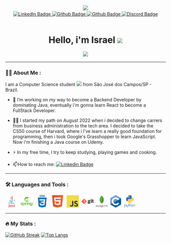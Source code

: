 <div id="header" align="center">
  <img src="https://i.ibb.co/Y2PZpny/ivm.jpg" width="200">

  <div id="badges">
    <a href="https://www.linkedin.com/in/israelvmachado/">
      <img src="https://img.shields.io/badge/LinkedIn-blue?style=for-the-badge&logo=linkedin&logoColor=white" alt="LinkedIn Badge"/>
    </a>
    <a href="https://github.com/israel-machado">
      <img src="https://img.shields.io/badge/Github-black?style=for-the-badge&logo=github&logoColor=white" alt="Github Badge"/>
    </a>
    <a href="mailto:israelmach26@gmail.com">
      <img src="https://img.shields.io/badge/Gmail-red?style=for-the-badge&logo=gmail&logoColor=white" alt="Github Badge"/>
    </a>
    <a href="https://discordapp.com/users/63698993770663936">
      <img src="https://img.shields.io/badge/Discord-gray?style=for-the-badge&logo=discord&logoColor=white" alt="Discord Badge"/>
    </a>
  </div>
  
  <img src="https://komarev.com/ghpvc/?username=israel-machado&style=flat-square&color=blue" alt=""/> 
  <h1>
    Hello, i'm Israel
    <img src="https://media.giphy.com/media/hvRJCLFzcasrR4ia7z/giphy.gif" width="30px"/>
  </h1>  
</div>

<div align="center">
  <img src="https://media.giphy.com/media/yVtyKFfMYsQnOwEpS2/giphy.gif"/>
</div>

---

### :man_technologist: About Me :
I am a Computer Science student <img src="https://media.giphy.com/media/WUlplcMpOCEmTGBtBW/giphy.gif" width="30"> from São José dos Campos/SP - Brazil.

- :rocket: I’m working on my way to become a Backend Developer by dominating Java, eventually i'm gonna learn React to become a FullStack Developer.

- :technologist: I started my path on August 2022 when i decided to change carrers from business administration to the tech area. I decided to take the CS50 course of Harvard, where i l've learn a really good foundation for programming, then i took Google's Grasshopper to learn JavaScript. Now i'm finishing a Java course on Udemy.

- :zap: In my free time, I try to keep studying, playing games and cooking.

- :mailbox:How to reach me: [![Linkedin Badge](https://img.shields.io/badge/-israel-blue?style=flat&logo=Linkedin&logoColor=white)](https://www.linkedin.com/in/israelvmachado/)

---

### :hammer_and_wrench: Languages and Tools :

<div>
  <img src="https://github.com/devicons/devicon/blob/master/icons/java/java-original-wordmark.svg" title="Java" alt="Java" width="40" height="40"/>&nbsp;
  <img src="https://github.com/devicons/devicon/blob/master/icons/spring/spring-original-wordmark.svg" title="Spring" alt="Spring" width="40" height="40"/>&nbsp;
  <img src="https://github.com/devicons/devicon/blob/master/icons/css3/css3-plain-wordmark.svg"  title="CSS3" alt="CSS" width="40" height="40"/>&nbsp;
  <img src="https://github.com/devicons/devicon/blob/master/icons/html5/html5-original.svg" title="HTML5" alt="HTML" width="40" height="40"/>&nbsp;
  <img src="https://github.com/devicons/devicon/blob/master/icons/javascript/javascript-original.svg" title="JavaScript" alt="JavaScript" width="40" height="40"/>&nbsp;
  <img src="https://github.com/devicons/devicon/blob/master/icons/git/git-original-wordmark.svg" title="Git" **alt="Git" width="40" height="40"/>
  <img src="https://github.com/devicons/devicon/blob/master/icons/mongodb/mongodb-original-wordmark.svg" title="MongoDB" **alt="MongoDB" width="40" height="40"/>
  <img src="https://github.com/devicons/devicon/blob/master/icons/c/c-original.svg" title="C" **alt="C" width="40" height="40"/>
  <img src="https://github.com/devicons/devicon/blob/master/icons/python/python-original-wordmark.svg" title="Python" **alt="Python" width="40" height="40"/>
</div>

---

### :fire: My Stats :

[![GitHub Streak](http://github-readme-streak-stats.herokuapp.com?user=israel-machado&theme=dark&background=000000)](https://git.io/streak-stats)
[![Top Langs](https://github-readme-stats.vercel.app/api/top-langs/?username=israel-machado&layout=compact&theme=vision-friendly-dark)](https://github.com/anuraghazra/github-readme-stats)


<!---
israel-machado/israel-machado is a ✨ special ✨ repository because its `README.md` (this file) appears on your GitHub profile.
You can click the Preview link to take a look at your changes.
--->
